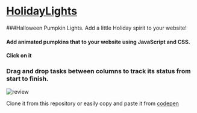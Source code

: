 # [HolidayLights](https://elchonock.github.io/HalloweenDist/)
###Halloween Pumpkin Lights. Add a little Holiday spirit to your website!

#### Add animated pumpkins that to your website using JavaScript and CSS.
#### Click on it
### Drag and drop tasks between columns to track its status from start to finish.

![review](https://github.com/elchonock/HolidayLights/blob/main/%23src/img/pumps.gif)

Clone it from this repository or easily copy and paste it from [codepen](https://codepen.io/elchonock/pen/JjyRWaZ)
